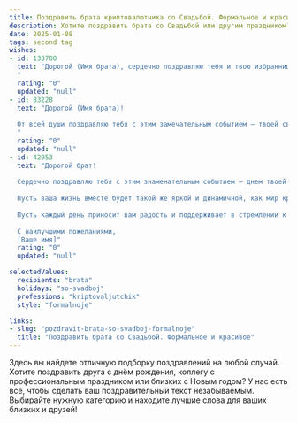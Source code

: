 ```yaml
---
title: Поздравить брата криптовалютчика со Свадьбой. Формальное и красивое
description: Хотите поздравить брата со Свадьбой или другим праздником? Наш ИИ создаст незабываемое поздравление, а вы обязательно выделитесь среди других.  
date: 2025-01-08
tags: second tag
wishes:
- id: 133700
  text: "Дорогой (Имя брата), сердечно поздравляю тебя и твою избранницу с этим прекрасным событием – заключением брака! Желаю вам крепкой любви, взаимопонимания и семейного счастья, которое будет только крепнуть с годами. Пусть ваш совместный путь будет полон радости, благополучия и ярких моментов.  Успехов тебе во всех начинаниях, в том числе и в твоей непростой, но перспективной профессии криптовалютчика.  Горжусь тобой!
  "
  rating: "0"
  updated: "null"
- id: 83228
  text: "Дорогой (Имя брата)!
  
  От всей души поздравляю тебя с этим замечательным событием – твоей свадьбой! Желаю тебе и твоей супруге крепкой любви, безграничного счастья, взаимопонимания и благополучия. Пусть ваш семейный очаг всегда будет наполнен теплом, уютом и радостью.  Пусть ваш совместный путь будет светлым и успешным,  а профессиональные достижения, в том числе и в сфере криптовалют,  лишь укрепляют ваше семейное благополучие.  Горжусь тобой и желаю вам долгих лет счастливой жизни вместе!
  "
  rating: "0"
  updated: "null"
- id: 42053
  text: "Дорогой брат!
  
  Сердечно поздравляю тебя с этим знаменательным событием — днем твоей свадьбы! Сегодня начинается новая глава в вашей жизни, полная счастья, любви и взаимопонимания.
  
  Пусть ваша жизнь вместе будет такой же яркой и динамичной, как мир криптовалют, который ты освоил с такою страстью. Желаю вам стабильности в отношениях, как на самом надежном блокчейне, и процветания, как в успешных инвестициях.
  
  Пусть каждый день приносит вам радость и поддерживает в стремлении к новым вершинам. Счастья вам вдвоем, гармонии и благополучия в вашем семейном путешествии!
  
  С наилучшими пожеланиями,
  [Ваше имя]"
  rating: "0"
  updated: "null"

selectedValues:
  recipients: "brata"
  holidays: "so-svadboj"
  professions: "kriptovaljutchik"
  style: "formalnoje"

links:
- slug: "pozdravit-brata-so-svadboj-formalnoje"
  title: "Поздравить брата со Свадьбой. Формальное и красивое"
---
```


Здесь вы найдете отличную подборку поздравлений на любой случай.
Хотите поздравить друга с днём рождения, коллегу с профессиональным праздником или близких с Новым годом? У нас есть всё, чтобы сделать ваш поздравительный текст незабываемым. Выбирайте нужную категорию и находите лучшие слова для ваших близких и друзей!
